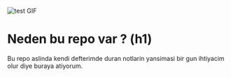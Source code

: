 ![test GIF](https://media3.giphy.com/media/v1.Y2lkPTc5MGI3NjExdjIzOWxpM3l3aXExdnNndml0YjZxMHo4dDRpZGh6bjU4OHFyYjVwbSZlcD12MV9pbnRlcm5hbF9naWZfYnlfaWQmY3Q9Zw/l396BoOTIFem9xqQU/giphy.gif)
# Neden bu repo var ? (h1)
Bu repo aslinda kendi defterimde duran notlarin yansimasi bir gun ihtiyacim olur diye buraya atiyorum.
